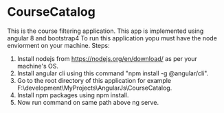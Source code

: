 # CourseCatalog
This is the course filtering application. This app is implemented using angular 8 and bootstrap4
To run this application yopu must have the node enviorment on your machine.
Steps:
1. Install nodejs from https://nodejs.org/en/download/ as per your machine's OS.
2. Install angular cli using this command "npm install -g @angular/cli".
3. Go to the root directory of this application for example F:\development\MyProjects\AngularJs\CourseCatalog.
4. Install npm packages using npm install.
5. Now run command on same path above ng serve.


